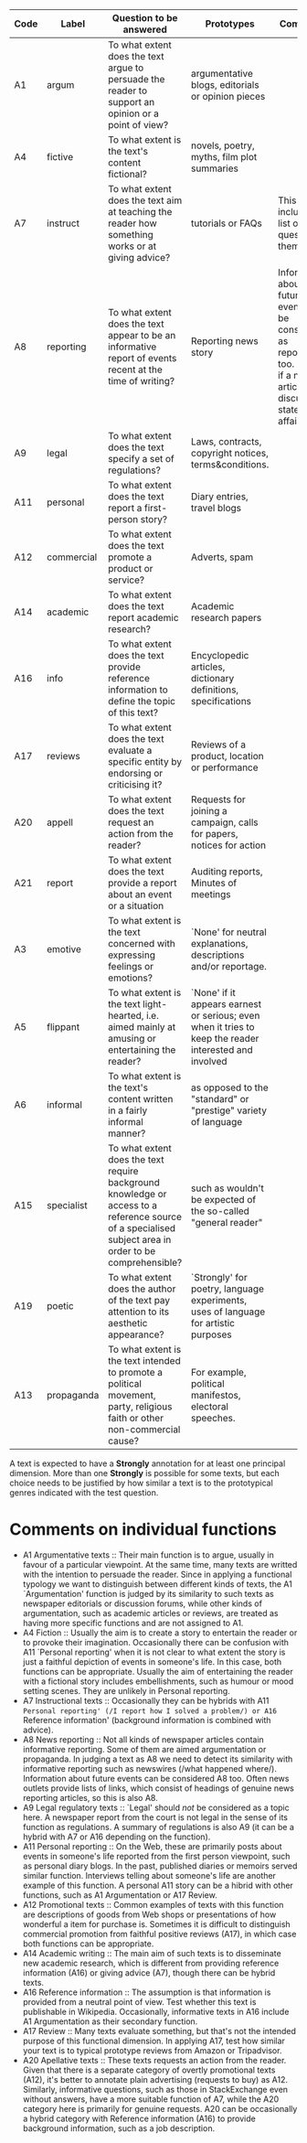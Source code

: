 | Code | Label      | Question to be answered                                                                                                                                | Prototypes                                                                                              | Comments                                                                                                                        |
|------|------------|--------------------------------------------------------------------------------------------------------------------------------------------------------|---------------------------------------------------------------------------------------------------------|---------------------------------------------------------------------------------------------------------------------------------|
| A1   | argum      | To what extent does the text argue to persuade the reader to support an opinion or a point of view?                                                    | argumentative blogs, editorials or opinion pieces                                                       |                                                                                                                                 |
| A4   | fictive    | To what extent is the text's content fictional?                                                                                                        | novels, poetry, myths, film plot summaries                                                              |                                                                                                                                 |
| A7   | instruct   | To what extent does the text aim at teaching the reader how something works or at giving advice?                                                       | tutorials or FAQs                                                                                       | This also includes a list of questions themselves.                                                                              |
| A8   | reporting  | To what extent does the text appear to be an informative report of events recent at the time of writing?                                               | Reporting news story                                                                                    | Information about future events can be considered as reporting too. \`None' if a news article only discusses a state of affairs |
| A9   | legal      | To what extent does the text specify a set of regulations?                                                                                             | Laws, contracts, copyright notices, terms&conditions.                                                   |                                                                                                                                 |
| A11  | personal   | To what extent does the text report a first-person story?                                                                                              | Diary entries, travel blogs                                                                             |                                                                                                                                 |
| A12  | commercial | To what extent does the text promote a product or service?                                                                                             | Adverts, spam                                                                                           |                                                                                                                                 |
| A14  | academic   | To what extent does the text report academic research?                                                                                                 | Academic research papers                                                                                |                                                                                                                                 |
| A16  | info       | To what extent does the text provide reference information to define the topic of this text?                                                           | Encyclopedic articles, dictionary definitions, specifications                                           |                                                                                                                                 |
| A17  | reviews       | To what extent does the text evaluate a specific entity by endorsing or criticising it?                                                                | Reviews of a product, location or performance                                                           |                                                                                                                                 |
| A20  | appell     | To what extent does the text request an action from the reader?                                                                                        | Requests for joining a campaign, calls for papers, notices for action                                   |                                                                                                                                 |
| A21  | report     | To what extent does the text provide a report about an event or a situation                                                                            | Auditing reports, Minutes of meetings                                                                   |                                                                                                                                 |
| A3   | emotive    | To what extent is the text concerned with expressing feelings or emotions?                                                                             | \`None' for neutral explanations, descriptions and/or reportage.                                        |                                                                                                                                 |
| A5   | flippant   | To what extent is the text light-hearted, i.e. aimed mainly at amusing or entertaining the reader?                                                     | \`None' if it appears earnest or serious; even when it tries to keep the reader interested and involved |                                                                                                                                 |
| A6   | informal   | To what extent is the text's content written in a fairly informal manner?                                                                              | as opposed to the "standard" or "prestige" variety of language                                          |                                                                                                                                 |
| A15  | specialist | To what extent does the text require background knowledge or access to a reference source of a specialised subject area in order to be comprehensible? | such as wouldn't be expected of the so-called "general reader"                                          |                                                                                                                                 |
| A19  | poetic     | To what extent does the author of the text pay attention to its aesthetic appearance?                                                                  | \`Strongly' for poetry, language experiments, uses of language for artistic purposes                    |                                                                                                                                 |
| A13  | propaganda | To what extent is the text intended to promote a political movement, party, religious faith or other non-commercial cause?                             | For example, political manifestos, electoral speeches.                                                  |                                                                                                                                 |

A text is expected to have a **Strongly** annotation for at least one principal dimension. More than one **Strongly** is possible for some texts, but each choice needs to be justified by how similar a text is to the prototypical genres indicated with the test question.

# Comments on individual functions
+ A1 Argumentative texts :: Their main function is to argue, usually in favour of a particular viewpoint.  At the same time, many texts are writted with the intention to persuade the reader.  Since in applying a functional typology we want to distinguish between different kinds of texts, the A1 `Argumentation' function is judged by its similarity to such texts as newspaper editorials or discussion forums, while other kinds of argumentation, such as academic articles or reviews, are treated as having more specific functions and are not assigned to A1.
+ A4 Fiction :: Usually the aim is to create a story to entertain the reader or to provoke their imagination.  Occasionally there can be confusion with A11 `Personal reporting' when it is not clear to what extent the story is just a faithful depiction of events in someone's life.  In this case, both functions can be appropriate.  Usually the aim of entertaining the reader with a fictional story includes embellishments, such as humour or mood setting scenes.  They are unlikely in Personal reporting.
+ A7 Instructional texts :: Occasionally they can be hybrids with A11 `Personal reporting' (/I report how I solved a problem/) or A16 `Reference information' (background information is combined with advice).
+ A8 News reporting :: Not all kinds of newspaper articles contain informative reporting.  Some of them are aimed argumentation or propaganda.  In judging a text as A8 we need to detect its similarity with informative reporting such as newswires (/what happened where/).  Information about future events can be considered A8 too.  Often news outlets provide lists of links, which consist of headings of genuine news reporting articles, so this is also A8.
+ A9 Legal regulatory texts :: `Legal' should *not* be considered as a topic here.  A newspaper report from the court is not legal in the sense of its function as regulations.  A summary of regulations is also A9 (it can be a hybrid with A7 or A16 depending on the function).
+ A11 Personal reporting :: On the Web, these are primarily posts about events in someone's life reported from the first person viewpoint, such as personal diary blogs.  In the past, published diaries or memoirs served similar function.  Interviews telling about someone's life are another example of this function.  A personal A11 story can be a hibrid with other functions, such as A1 Argumentation or A17 Review.
+ A12 Promotional texts :: Common examples of texts with this function are descriptions of goods from Web shops or presentations of how wonderful a item for purchase is.  Sometimes it is difficult to distinguish commercial promotion from faithful positive reviews (A17), in which case both functions can be appropriate.
+ A14 Academic writing :: The main aim of such texts is to disseminate new academic research, which is different from providing reference information (A16) or giving advice (A7), though there can be hybrid texts.
+ A16 Reference information :: The assumption is that information is provided from a neutral point of view.  Test whether this text is publishable in Wikipedia.  Occasionally, informative texts in A16 include A1 Argumentation as their secondary function.
+ A17 Review :: Many texts evaluate something, but that's not the intended purpose of this functional dimension. In applying A17, test how similar your text is to typical prototype reviews from Amazon or Tripadvisor.
+ A20 Apellative texts :: These texts requests an action from the reader.  Given that there is a separate category of overtly promotional texts (A12), it's better to annotate plain advertising (requests to buy) as A12.  Similarly, informative questions, such as those in StackExchange even without answers, have a more suitable function of A7, while the A20 category here is primarily for genuine requests.  A20 can be occasionally a hybrid category with Reference information (A16) to provide background information, such as a job description.

